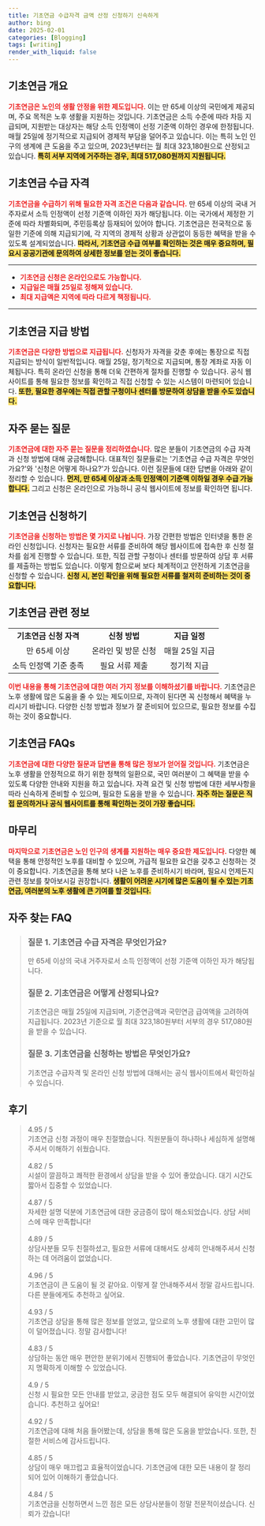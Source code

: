 ```yaml
---
title: 기초연금 수급자격 금액 산정 신청하기 신속하게
author: bing
date: 2025-02-01
categories: [Blogging]
tags: [writing]
render_with_liquid: false
---
```



<h2 id='기초연금 개요'>기초연금 개요</h2>

<p><b><span style="color: #ee2323;">기초연금은 노인의 생활 안정을 위한 제도입니다.</span></b> 이는 만 65세 이상의 국민에게 제공되며, 주요 목적은 노후 생활을 지원하는 것입니다. 기초연금은 소득 수준에 따라 차등 지급되며, 지원받는 대상자는 해당 소득 인정액이 선정 기준액 이하인 경우에 한정됩니다. 매월 25일에 정기적으로 지급되어 경제적 부담을 덜어주고 있습니다. 이는 특히 노인 인구의 생계에 큰 도움을 주고 있으며, 2023년부터는 월 최대 323,180원으로 산정되고 있습니다. <b><span style="background-color: #ffe066;">특히 서부 지역에 거주하는 경우, 최대 517,080원까지 지원됩니다.</span></b></p>

<h2 id='기초연금 수급 자격'>기초연금 수급 자격</h2>

<p><b><span style="color: #ee2323;">기초연금을 수급하기 위해 필요한 자격 조건은 다음과 같습니다.</span></b> 만 65세 이상의 국내 거주자로서 소득 인정액이 선정 기준액 이하인 자가 해당됩니다. 이는 국가에서 제정한 기준에 따라 차별화되며, 주민등록상 등재되어 있어야 합니다. 기초연금은 전국적으로 동일한 기준에 의해 지급되기에, 각 지역의 경제적 상황과 상관없이 동등한 혜택을 받을 수 있도록 설계되었습니다. <b><span style="background-color: #ffe066;">따라서, 기초연금 수급 여부를 확인하는 것은 매우 중요하며, 필요시 공공기관에 문의하여 상세한 정보를 얻는 것이 좋습니다.</span></b></p>

<hr />

<ul>
    <li><b><span style="color: #ee2323;">기초연금 신청은 온라인으로도 가능합니다.</span></b></li>
    <li><b><span style="color: #ee2323;">지급일은 매월 25일로 정해져 있습니다.</span></b></li>
    <li><b><span style="color: #ee2323;">최대 지급액은 지역에 따라 다르게 책정됩니다.</span></b></li>
</ul>

<hr />

<h2 id='기초연금 지급 방법'>기초연금 지급 방법</h2>

<p><b><span style="color: #ee2323;">기초연금은 다양한 방법으로 지급됩니다.</span></b> 신청자가 자격을 갖춘 후에는 통장으로 직접 지급되는 방식이 일반적입니다. 매월 25일, 정기적으로 지급되며, 통장 계좌로 자동 이체됩니다. 특히 온라인 신청을 통해 더욱 간편하게 절차를 진행할 수 있습니다. 공식 웹사이트를 통해 필요한 정보를 확인하고 직접 신청할 수 있는 시스템이 마련되어 있습니다. <b><span style="background-color: #ffe066;">또한, 필요한 경우에는 직접 관할 구청이나 센터를 방문하여 상담을 받을 수도 있습니다.</span></b></p>

<h2 id='자주 묻는 질문'>자주 묻는 질문</h2>

<p><b><span style="color: #ee2323;">기초연금에 대한 자주 묻는 질문을 정리하였습니다.</span></b> 많은 분들이 기초연금의 수급 자격과 신청 방법에 대해 궁금해합니다. 대표적인 질문들로는 '기초연금 수급 자격은 무엇인가요?'와 '신청은 어떻게 하나요?'가 있습니다. 이런 질문들에 대한 답변을 아래와 같이 정리할 수 있습니다. <b><span style="background-color: #ffe066;">먼저, 만 65세 이상과 소득 인정액이 기준액 이하일 경우 수급 가능합니다.</span></b> 그리고 신청은 온라인으로 가능하니 공식 웹사이트에 정보를 확인하면 됩니다.</p>

<h2 id='기초연금 신청하기'>기초연금 신청하기</h2>

<p><b><span style="color: #ee2323;">기초연금을 신청하는 방법은 몇 가지로 나뉩니다.</span></b> 가장 간편한 방법은 인터넷을 통한 온라인 신청입니다. 신청자는 필요한 서류를 준비하여 해당 웹사이트에 접속한 후 신청 절차를 쉽게 진행할 수 있습니다. 또한, 직접 관할 구청이나 센터를 방문하여 상담 후 서류를 제출하는 방법도 있습니다. 이렇게 함으로써 보다 체계적이고 안전하게 기초연금을 신청할 수 있습니다. <b><span style="background-color: #ffe066;">신청 시, 본인 확인을 위해 필요한 서류를 철저히 준비하는 것이 중요합니다.</span></b></p>

<h2 id='기초연금 관련 정보'>기초연금 관련 정보</h2>

<table>
    <tr>
        <td style="text-align: center; height: 17px;"><b>기초연금 신청 자격</b></td>
        <td style="text-align: center; height: 17px;"><b>신청 방법</b></td>
        <td style="text-align: center; height: 17px;"><b>지급 일정</b></td>
    </tr>
    <tr>
        <td style="text-align: center; height: 17px;">만 65세 이상</td>
        <td style="text-align: center; height: 17px;">온라인 및 방문 신청</td>
        <td style="text-align: center; height: 17px;">매월 25일 지급</td>
    </tr>
    <tr>
        <td style="text-align: center; height: 17px;">소득 인정액 기준 충족</td>
        <td style="text-align: center; height: 17px;">필요 서류 제출</td>
        <td style="text-align: center; height: 17px;">정기적 지급</td>
    </tr>
</table>

<p><b><span style="color: #ee2323;">이번 내용을 통해 기초연금에 대한 여러 가지 정보를 이해하셨기를 바랍니다.</span></b> 기초연금은 노후 생활에 많은 도움을 줄 수 있는 제도이므로, 자격이 된다면 꼭 신청해서 혜택을 누리시기 바랍니다. 다양한 신청 방법과 정보가 잘 준비되어 있으므로, 필요한 정보를 수집하는 것이 중요합니다.</p>

<h2 id='기초연금 FAQs'>기초연금 FAQs</h2>

<p><b><span style="color: #ee2323;">기초연금에 대한 다양한 질문과 답변을 통해 많은 정보가 얻어질 것입니다.</span></b> 기초연금은 노후 생활을 안정적으로 하기 위한 정책의 일환으로, 국민 여러분이 그 혜택을 받을 수 있도록 다양한 안내와 지원을 하고 있습니다. 자격 요건 및 신청 방법에 대한 세부사항을 따라 신속하게 준비할 수 있으며, 필요한 도움을 받을 수 있습니다. <b><span style="background-color: #ffe066;">자주 하는 질문은 직접 문의하거나 공식 웹사이트를 통해 확인하는 것이 가장 좋습니다.</span></b></p>

<h2 id='마무리'>마무리</h2>

<p><b><span style="color: #ee2323;">마지막으로 기초연금은 노인 인구의 생계를 지원하는 매우 중요한 제도입니다.</span></b> 다양한 혜택을 통해 안정적인 노후를 대비할 수 있으며, 가급적 필요한 요건을 갖추고 신청하는 것이 중요합니다. 기초연금을 통해 보다 나은 노후를 준비하시기 바라며, 필요시 언제든지 관련 정보를 찾아보시길 권장합니다. <b><span style="background-color: #ffe066;">생활이 어려운 시기에 많은 도움이 될 수 있는 기초연금, 여러분의 노후 생활에 큰 기여를 할 것입니다.</span></b></p>


<h2 id='자주_찾는_FAQ'>자주 찾는 FAQ</h2>
<div itemscope="" itemtype="https://schema.org/FAQPage"> 
<blockquote> 
<div itemscope="" itemprop="mainEntity" itemtype="https://schema.org/Question"> 
<h3 itemprop="name">질문 1. 기초연금 수급 자격은 무엇인가요?</h3> 
<div itemscope="" itemprop="acceptedAnswer" itemtype="https://schema.org/Answer"> 
<span itemprop="text"> 
<p>만 65세 이상의 국내 거주자로서 소득 인정액이 선정 기준액 이하인 자가 해당됩니다.</p> </span> 
</div> 
</div> 

<div itemscope="" itemprop="mainEntity" itemtype="https://schema.org/Question"> 
<h3 itemprop="name">질문 2. 기초연금은 어떻게 산정되나요?</h3> 
<div itemscope="" itemprop="acceptedAnswer" itemtype="https://schema.org/Answer"> 
<span itemprop="text"> 
<p>기초연금은 매월 25일에 지급되며, 기준연금액과 국민연금 급여액을 고려하여 지급됩니다. 2023년 기준으로 월 최대 323,180원부터 서부의 경우 517,080원을 받을 수 있습니다.</p> </span> 
</div> 
</div> 

<div itemscope="" itemprop="mainEntity" itemtype="https://schema.org/Question"> 
<h3 itemprop="name">질문 3. 기초연금을 신청하는 방법은 무엇인가요?</h3> 
<div itemscope="" itemprop="acceptedAnswer" itemtype="https://schema.org/Answer"> 
<span itemprop="text"> 
<p>기초연금 수급자격 및 온라인 신청 방법에 대해서는 공식 웹사이트에서 확인하실 수 있습니다.</p> </span> 
</div> 
</div> 
</blockquote> 
</div>
<h2 id='후기'>후기</h2>
<div itemscope itemtype="https://schema.org/Product">
  <blockquote>
  <div itemprop="review" itemscope itemtype="https://schema.org/Review">
      <div itemprop="reviewRating" itemscope itemtype="https://schema.org/Rating"> <span itemprop="ratingValue">4.95</span> / <span itemprop="bestRating">5</span> </div>
      <span itemprop="reviewBody">기초연금 신청 과정이 매우 친절했습니다. 직원분들이 하나하나 세심하게 설명해주셔서 이해하기 쉬웠습니다.</span>
  </div>
  <br>
  <div itemprop="review" itemscope itemtype="https://schema.org/Review">
      <div itemprop="reviewRating" itemscope itemtype="https://schema.org/Rating"> <span itemprop="ratingValue">4.82</span> / <span itemprop="bestRating">5</span> </div>
      <span itemprop="reviewBody">시설이 깔끔하고 쾌적한 환경에서 상담을 받을 수 있어 좋았습니다. 대기 시간도 짧아서 집중할 수 있었습니다.</span>
  </div>
  <br>
  <div itemprop="review" itemscope itemtype="https://schema.org/Review">
      <div itemprop="reviewRating" itemscope itemtype="https://schema.org/Rating"> <span itemprop="ratingValue">4.87</span> / <span itemprop="bestRating">5</span> </div>
      <span itemprop="reviewBody">자세한 설명 덕분에 기초연금에 대한 궁금증이 많이 해소되었습니다. 상담 서비스에 매우 만족합니다!</span>
  </div>
  <br>
  <div itemprop="review" itemscope itemtype="https://schema.org/Review">
      <div itemprop="reviewRating" itemscope itemtype="https://schema.org/Rating"> <span itemprop="ratingValue">4.89</span> / <span itemprop="bestRating">5</span> </div>
      <span itemprop="reviewBody">상담사분들 모두 친절하셨고, 필요한 서류에 대해서도 상세히 안내해주셔서 신청하는 데 어려움이 없었습니다.</span>
  </div>
  <br>
  <div itemprop="review" itemscope itemtype="https://schema.org/Review">
      <div itemprop="reviewRating" itemscope itemtype="https://schema.org/Rating"> <span itemprop="ratingValue">4.96</span> / <span itemprop="bestRating">5</span> </div>
      <span itemprop="reviewBody">기초연금이 큰 도움이 될 것 같아요. 이렇게 잘 안내해주셔서 정말 감사드립니다. 다른 분들에게도 추천하고 싶어요.</span>
  </div>
  <br>
  <div itemprop="review" itemscope itemtype="https://schema.org/Review">
      <div itemprop="reviewRating" itemscope itemtype="https://schema.org/Rating"> <span itemprop="ratingValue">4.93</span> / <span itemprop="bestRating">5</span> </div>
      <span itemprop="reviewBody">기초연금 상담을 통해 많은 정보를 얻었고, 앞으로의 노후 생활에 대한 고민이 많이 덜어졌습니다. 정말 감사합니다!</span>
  </div>
  <br>
  <div itemprop="review" itemscope itemtype="https://schema.org/Review">
      <div itemprop="reviewRating" itemscope itemtype="https://schema.org/Rating"> <span itemprop="ratingValue">4.83</span> / <span itemprop="bestRating">5</span> </div>
      <span itemprop="reviewBody">상담하는 동안 매우 편안한 분위기에서 진행되어 좋았습니다. 기초연금이 무엇인지 명확하게 이해할 수 있었습니다.</span>
  </div>
  <br>
  <div itemprop="review" itemscope itemtype="https://schema.org/Review">
      <div itemprop="reviewRating" itemscope itemtype="https://schema.org/Rating"> <span itemprop="ratingValue">4.9</span> / <span itemprop="bestRating">5</span> </div>
      <span itemprop="reviewBody">신청 시 필요한 모든 안내를 받았고, 궁금한 점도 모두 해결되어 유익한 시간이었습니다. 추천하고 싶어요!</span>
  </div>
  <br>
  <div itemprop="review" itemscope itemtype="https://schema.org/Review">
      <div itemprop="reviewRating" itemscope itemtype="https://schema.org/Rating"> <span itemprop="ratingValue">4.92</span> / <span itemprop="bestRating">5</span> </div>
      <span itemprop="reviewBody">기초연금에 대해 처음 들어봤는데, 상담을 통해 많은 도움을 받았습니다. 또한, 친절한 서비스에 감사드립니다.</span>
  </div>
  <br>
  <div itemprop="review" itemscope itemtype="https://schema.org/Review">
      <div itemprop="reviewRating" itemscope itemtype="https://schema.org/Rating"> <span itemprop="ratingValue">4.85</span> / <span itemprop="bestRating">5</span> </div>
      <span itemprop="reviewBody">상담이 매우 매끄럽고 효율적이었습니다. 기초연금에 대한 모든 내용이 잘 정리되어 있어 이해하기 좋았습니다.</span>
  </div>
  <br>
  <div itemprop="review" itemscope itemtype="https://schema.org/Review">
      <div itemprop="reviewRating" itemscope itemtype="https://schema.org/Rating"> <span itemprop="ratingValue">4.84</span> / <span itemprop="bestRating">5</span> </div>
      <span itemprop="reviewBody">기초연금을 신청하면서 느낀 점은 모든 상담사분들이 정말 전문적이셨습니다. 신뢰가 갔습니다!</span>
  </div>
  </blockquote>
</div>
